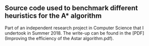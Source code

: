 ## Source code used to benchmark different heuristics for the A* algorithm
Part of an independent research project in Computer Science that I undertook in Summer 2018. The write-up can be found in the [PDF](Improving the efficiency of the Astar algorithm.pdf).
